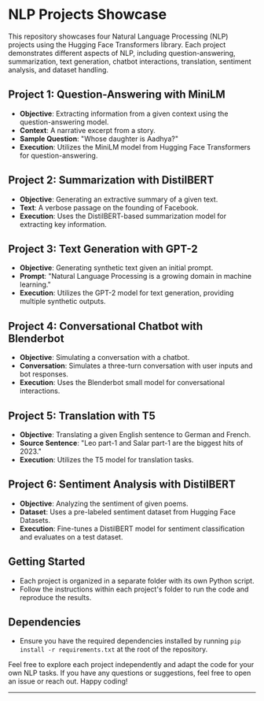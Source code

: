 
# NLP Projects Showcase

This repository showcases four Natural Language Processing (NLP) projects using the Hugging Face Transformers library. Each project demonstrates different aspects of NLP, including question-answering, summarization, text generation, chatbot interactions, translation, sentiment analysis, and dataset handling.

## Project 1: Question-Answering with MiniLM

- **Objective**: Extracting information from a given context using the question-answering model.
- **Context**: A narrative excerpt from a story.
- **Sample Question**: "Whose daughter is Aadhya?"
- **Execution**: Utilizes the MiniLM model from Hugging Face Transformers for question-answering.

## Project 2: Summarization with DistilBERT

- **Objective**: Generating an extractive summary of a given text.
- **Text**: A verbose passage on the founding of Facebook.
- **Execution**: Uses the DistilBERT-based summarization model for extracting key information.

## Project 3: Text Generation with GPT-2

- **Objective**: Generating synthetic text given an initial prompt.
- **Prompt**: "Natural Language Processing is a growing domain in machine learning."
- **Execution**: Utilizes the GPT-2 model for text generation, providing multiple synthetic outputs.

## Project 4: Conversational Chatbot with Blenderbot

- **Objective**: Simulating a conversation with a chatbot.
- **Conversation**: Simulates a three-turn conversation with user inputs and bot responses.
- **Execution**: Uses the Blenderbot small model for conversational interactions.

## Project 5: Translation with T5

- **Objective**: Translating a given English sentence to German and French.
- **Source Sentence**: "Leo part-1 and Salar part-1 are the biggest hits of 2023."
- **Execution**: Utilizes the T5 model for translation tasks.

## Project 6: Sentiment Analysis with DistilBERT

- **Objective**: Analyzing the sentiment of given poems.
- **Dataset**: Uses a pre-labeled sentiment dataset from Hugging Face Datasets.
- **Execution**: Fine-tunes a DistilBERT model for sentiment classification and evaluates on a test dataset.

## Getting Started

- Each project is organized in a separate folder with its own Python script.
- Follow the instructions within each project's folder to run the code and reproduce the results.

## Dependencies

- Ensure you have the required dependencies installed by running `pip install -r requirements.txt` at the root of the repository.

Feel free to explore each project independently and adapt the code for your own NLP tasks. If you have any questions or suggestions, feel free to open an issue or reach out. Happy coding!

--- 


